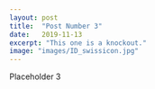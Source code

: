 ```yaml
---
layout: post
title:  "Post Number 3"
date:   2019-11-13
excerpt: "This one is a knockout."
image: "images/ID_swissicon.jpg"
---
```


Placeholder 3
